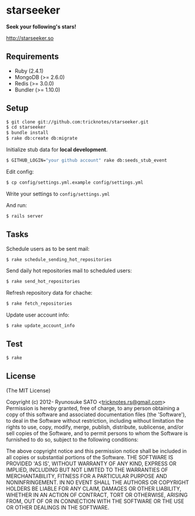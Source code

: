 # starseeker

**Seek your following's stars!**

http://starseeker.so

## Requirements

* Ruby    (2.4.1)
* MongoDB (>= 2.6.0)
* Redis   (>= 3.0.0)
* Bundler (>= 1.10.0)

## Setup

``` sh
$ git clone git://github.com:tricknotes/starseeker.git
$ cd starseeker
$ bundle install
$ rake db:create db:migrate
```

Initialize stub data for **local development**.
``` sh
$ GITHUB_LOGIN="your github account" rake db:seeds_stub_event
```

Edit config:
``` sh
$ cp config/settings.yml.example config/settings.yml
```

Write your settings to `config/settings.yml`

And run:
``` sh
$ rails server
```

## Tasks

Schedule users as to be sent mail:
``` sh
$ rake schedule_sending_hot_repositories
```

Send daily hot repositories mail to scheduled users:
``` sh
$ rake send_hot_repositories
```

Refresh repository data for chache:
``` sh
$ rake fetch_repositories
```

Update user account info:
``` sh
$ rake update_account_info
```

## Test

``` sh
$ rake
```

## License

(The MIT License)

Copyright (c) 2012- Ryunosuke SATO &lt;tricknotes.rs@gmail.com&gt;
Permission is hereby granted, free of charge, to any person obtaining a copy of this software and associated documentation files (the 'Software'), to deal in the Software without restriction, including without limitation the rights to use, copy, modify, merge, publish, distribute, sublicense, and/or sell copies of the Software, and to permit persons to whom the Software is furnished to do so, subject to the following conditions:

The above copyright notice and this permission notice shall be included in all copies or substantial portions of the Software.
THE SOFTWARE IS PROVIDED 'AS IS', WITHOUT WARRANTY OF ANY KIND, EXPRESS OR IMPLIED, INCLUDING BUT NOT LIMITED TO THE WARRANTIES OF MERCHANTABILITY, FITNESS FOR A PARTICULAR PURPOSE AND NONINFRINGEMENT. IN NO EVENT SHALL THE AUTHORS OR COPYRIGHT HOLDERS BE LIABLE FOR ANY CLAIM, DAMAGES OR OTHER LIABILITY, WHETHER IN AN ACTION OF CONTRACT, TORT OR OTHERWISE, ARISING FROM, OUT OF OR IN CONNECTION WITH THE SOFTWARE OR THE USE OR OTHER DEALINGS IN THE SOFTWARE.
